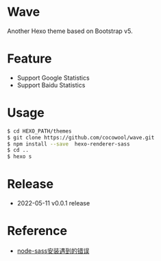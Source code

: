 # Wave

Another Hexo theme based on Bootstrap v5.

# Feature

* Support Google Statistics
* Support Baidu Statistics

# Usage

```sh
$ cd HEXO_PATH/themes
$ git clone https://github.com/cocowool/wave.git
$ npm install --save  hexo-renderer-sass
$ cd ..
$ hexo s
```

# Release

* 2022-05-11 v0.0.1 release

# Reference
* [node-sass安装遇到的错误](http://www.edulinks.cn/2021/07/27/20210727-node-sass-problem/)
